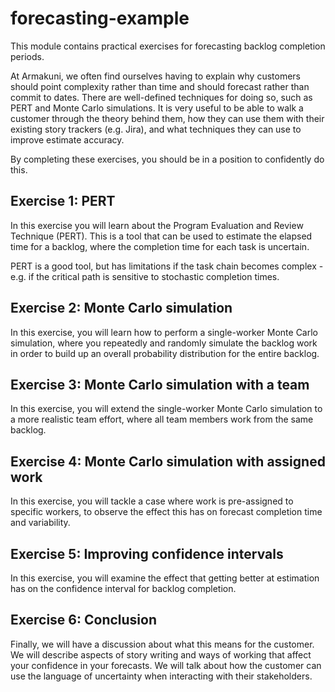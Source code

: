 # forecasting-example

This module contains practical exercises for forecasting backlog completion periods.

At Armakuni, we often find ourselves having to explain why customers should point complexity rather than time and should forecast rather than commit to dates. There are well-defined techniques for doing so, such as PERT and Monte Carlo simulations. It is very useful to be able to walk a customer through the theory behind them, how they can use them with their existing story trackers (e.g. Jira), and what techniques they can use to improve estimate accuracy.

By completing these exercises, you should be in a position to confidently do this.

## Exercise 1: PERT

In this exercise you will learn about the Program Evaluation and Review Technique (PERT). This is a tool that can be used to estimate the elapsed time for a backlog, where the completion time for each task is uncertain.

PERT is a good tool, but has limitations if the task chain becomes complex - e.g. if the critical path is sensitive to stochastic completion times.

## Exercise 2: Monte Carlo simulation

In this exercise, you will learn how to perform a single-worker Monte Carlo simulation, where you repeatedly and randomly simulate the backlog work in order to build up an overall probability distribution for the entire backlog.

## Exercise 3: Monte Carlo simulation with a team

In this exercise, you will extend the single-worker Monte Carlo simulation to a more realistic team effort, where all team members work from the same backlog.

## Exercise 4: Monte Carlo simulation with assigned work

In this exercise, you will tackle a case where work is pre-assigned to specific workers, to observe the effect this has on forecast completion time and variability.

## Exercise 5: Improving confidence intervals

In this exercise, you will examine the effect that getting better at estimation has on the confidence interval for backlog completion.

## Exercise 6: Conclusion

Finally, we will have a discussion about what this means for the customer. We will describe aspects of story writing and ways of working that affect your confidence in your forecasts. We will talk about how the customer can use the language of uncertainty when interacting with their stakeholders.